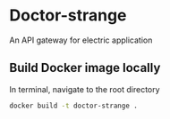 # Doctor-strange

An API gateway for electric application

## Build Docker image locally 
In terminal, navigate to the root directory

```bash
docker build -t doctor-strange .
```

